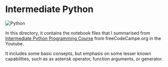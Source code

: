 # Intermediate Python

![Python](/C:\Users\roron\Downloads\python.jpg "Python")

In this directory, it contains the notebook files that I summarised from 
[Intermediate Python Programming Course](https://www.youtube.com/watch?v=HGOBQPFzWKo) 
from freeCodeCampe.org in the Youtube.

It includes some basic consepts, but emphasis on some lesser known capabilities, 
such as as asterisk operator, function arguments, or generator.